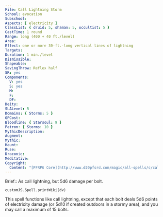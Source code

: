 ```yaml
---
File: Call Lightning Storm
School: evocation
Subschool: 
Aspects: [ electricity ]
ClassList: { druid: 5, shaman: 5, occultist: 5 }
CastTime: 1 round
Range: long (400 + 40 ft./level)
Area: 
Effect: one or more 30-ft.-long vertical lines of lightning
Targets: 
Duration: 1 min./level
Dismissible: 
Shapeable: 
SavingThrow: Reflex half
SR: yes
Components:
  V: yes
  S: yes
  M: 
  F: 
  DF: 
Deity: 
SLALevel: 5
Domains: { Storms: 5 }
GPCost: 
Bloodline: { Starsoul: 9 }
Patron: { Storms: 10 }
MythicDescription: 
Augment: 
Mythic: 
Haunt: 
Ruse: 
Draconic: 
Meditative: 
Copyright:
  Content: "[PFRPG Core](http://www.d20pfsrd.com/magic/all-spells/c/call-lightning-storm)"
---
```

Brief:: As call lightning, but 5d6 damage per bolt.

```dataviewjs
customJS.Spell.printWiki(dv)
```

This spell functions like call lightning, except that each bolt deals 5d6 points of electricity damage (or 5d10 if created outdoors in a stormy area), and you may call a maximum of 15 bolts.

